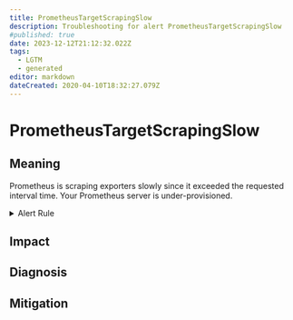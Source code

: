 ```yaml
---
title: PrometheusTargetScrapingSlow
description: Troubleshooting for alert PrometheusTargetScrapingSlow
#published: true
date: 2023-12-12T21:12:32.022Z
tags: 
  - LGTM
  - generated
editor: markdown
dateCreated: 2020-04-10T18:32:27.079Z
---
```


# PrometheusTargetScrapingSlow

## Meaning
[//]: # "Short paragraph that explains what the alert means"
Prometheus is scraping exporters slowly since it exceeded the requested interval time. Your Prometheus server is under-provisioned.

<details>
  <summary>Alert Rule</summary>

{{% rule "prometheus-self-monitoring/prometheus-self-monitoring-internal.yml" "PrometheusTargetScrapingSlow" %}}

{{% comment %}}

```yaml
alert: PrometheusTargetScrapingSlow
expr: prometheus_target_interval_length_seconds{quantile="0.9"} / on (interval, instance, job) prometheus_target_interval_length_seconds{quantile="0.5"} > 1.05
for: 5m
labels:
    severity: warning
annotations:
    summary: Prometheus target scraping slow (instance {{ $labels.instance }})
    description: |-
        Prometheus is scraping exporters slowly since it exceeded the requested interval time. Your Prometheus server is under-provisioned.
          VALUE = {{ $value }}
          LABELS = {{ $labels }}
    runbook: https://github.com/srerun/prometheus-alerts/blob/main/content/runbooks/prometheus-self-monitoring-internal/PrometheusTargetScrapingSlow.md

```

{{% /comment %}}

</details>


## Impact
[//]: # "What could / will happen if the alert is not addressed"



## Diagnosis
[//]: # "Steps to take to identify the cause of the problem"



## Mitigation
[//]: # "The steps necessary to resolve the alert"
